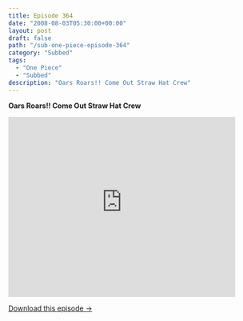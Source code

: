 ```yaml
---
title: Episode 364
date: "2008-08-03T05:30:00+00:00"
layout: post
draft: false
path: "/sub-one-piece-episode-364"
category: "Subbed"
tags:
  - "One Piece"
  - "Subbed"
description: "Oars Roars!! Come Out Straw Hat Crew"
---
```


**Oars Roars!! Come Out Straw Hat Crew**

<iframe width="640" height="360" src="https://www.rapidvideo.com/e/FXV0N4NTG9" frameborder="0" marginwidth=0 marginheight=0 scrolling=no allowfullscreen style="max-width:90%;"></iframe>

<a href="http://ouo.io/qs/eCodkFEQ?s=https://www.rapidvideo.com/d/FXV0N4NTG9" class="styled_a">Download this episode →</a>

